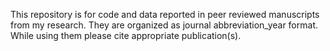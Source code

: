 This repository is for code and data reported in peer reviewed manuscripts from my research.
They are organized as journal abbreviation_year format.
While using them please cite appropriate publication(s). 
